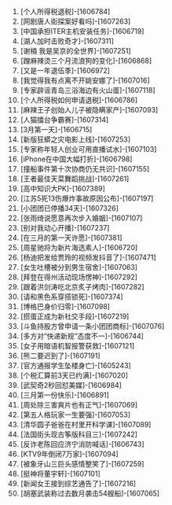 
1. [个人所得税退税]-[1606784]
1. [网剧唐人街探案好看吗]-[1607263]
1. [中国承担ITER主机安装任务]-[1606719]
1. [湖人加时击败奇才]-[1607311]
1. [谢楠 我是吴京的全世界]-[1607251]
1. [蹭麻辣烫三个月流浪狗的变化]-[1606868]
1. [又是一年退伍季]-[1606972]
1. [我觉得我有点离不开姚安娜了]-[1607016]
1. [专家辟谣青岛三浴海边有火山蛋]-[1607118]
1. [个人所得税如何申请退税]-[1606786]
1. [麻辣王子创始人儿子被隐瞒家产]-[1607093]
1. [人猫擂台争霸赛]-[1607314]
1. [3月第一天]-[1606715]
1. [新版狂蟒之灾电影上线]-[1607253]
1. [专家称年轻人创业可用直播试水]-[1607103]
1. [iPhone在中国大幅打折]-[1606798]
1. [撞船事件第十次协商仍无共识]-[1607155]
1. [王者最佳天菜舞蹈挑战]-[1607261]
1. [高中知识大PK]-[1607389]
1. [江苏5死13伤爆炸事故原因公布]-[1607197]
1. [小团团已停播34天]-[1607326]
1. [张雨绮说愿意再次步入婚姻]-[1607107]
1. [别对我动心开播]-[1607237]
1. [在三月的第一天许愿]-[1607381]
1. [周星驰将为新片海选素人]-[1606720]
1. [杨迪把发给贾玲的视频发抖音了]-[1607471]
1. [女生吐槽被分到男生宿舍]-[1607063]
1. [拜登在得州活动现场愣神]-[1607292]
1. [跟着洪剑涛吃北京炙子烤肉]-[1607282]
1. [请和黑色系穿搭锁死]-[1607374]
1. [博格巴身价归零]-[1607098]
1. [掼蛋正成为新社交手段]-[1607219]
1. [斗鱼持股方曾申请一条小团团商标]-[1607076]
1. [多方对“快递新规”态度不一]-[1606744]
1. [女子用暗语机智报警获救]-[1607121]
1. [熊二要迟到了]-[1607191]
1. [官方通报学生坠楼身亡]-[1605243]
1. [个税汇算前3天已约满]-[1607020]
1. [武契奇2秒回怼美媒]-[1606984]
1. [三月第一份快乐]-[1606891]
1. [周处除三害爽片也有正气]-[1607069]
1. [第五人格玩家一生要强]-[1607053]
1. [清华圆子爸爸在村里开科学课]-[1607089]
1. [法国街头现古筝版科目三]-[1607242]
1. [反诈老陈回应济宁消防喊话]-[1606743]
1. [KTV9年倒闭7万家]-[1607094]
1. [被象牙山三巨头感情整笑了]-[1607259]
1. [挺神将董宇轩]-[1607101]
1. [新闻女王接到综艺通告了]-[1607216]
1. [胡塞武装称过去数月袭击54艘船]-[1607065]